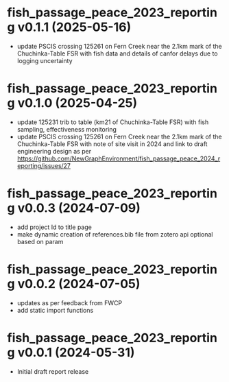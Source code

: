 # fish_passage_peace_2023_reporting v0.1.1 (2025-05-16)

- update PSCIS crossing 125261 on Fern Creek near the 2.1km mark of the Chuchinka-Table FSR with fish data and details of
canfor delays due to logging uncertainty

# fish_passage_peace_2023_reporting v0.1.0 (2025-04-25)

- update 125231 trib to table (km21 of Chuchinka-Table FSR) with fish sampling, effectiveness monitoring
- update PSCIS crossing 125261 on Fern Creek near the 2.1km mark of the Chuchinka-Table FSR with note of site visit
  in 2024 and link to draft engineering design as per https://github.com/NewGraphEnvironment/fish_passage_peace_2024_reporting/issues/27
  

# fish_passage_peace_2023_reporting v0.0.3 (2024-07-09)
- add project Id to title page
- make dynamic creation of references.bib file from zotero api optional based on param

# fish_passage_peace_2023_reporting v0.0.2 (2024-07-05)
- updates as per feedback from FWCP
- add static import functions


# fish_passage_peace_2023_reporting v0.0.1 (2024-05-31)
- Initial draft report release

